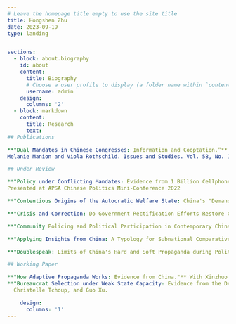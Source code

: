 ```yaml
---
# Leave the homepage title empty to use the site title
title: Hongshen Zhu
date: 2023-09-19
type: landing


sections:
  - block: about.biography
    id: about
    content:
      title: Biography
      # Choose a user profile to display (a folder name within `content/authors/`)
      username: admin
    design:
      columns: '2'
  - block: markdown
    content:
      title: Research
      text: 
## Publications

**"Dual Mandates in Chinese Congresses: Information and Cooptation.”** With
Melanie Manion and Viola Rothschild. Issues and Studies. Vol. 58, No. 1: 1-20. [link](https://doi.org/10.1142/S1013251121500193)

## Under Review

**"Policy under Conflicting Mandates: Evidence from 1 Billion Cellphones during China's COVID Lockdowns."** [link](uploads/zhu_jmp.pdf) 
Presented at APSA Chinese Politics Mini-Conference 2022

**"Contentious Origins of the Autocratic Welfare State: China's "Demand-driven" Strategy to Manage Collective Action."** [link](uploads/social_security.pdf) 

**"Crisis and Correction: Do Government Rectification Efforts Restore Citizen Trust After Governance Failure?"** With Melanie Manion and Viola Rothschild. [link](uploads/zhu_manion_rothschild_crisis.pdf) 

**"Community Policing and Political Participation in Contemporary China."** With Viola Rothschild. [link](uploads/rothschild_zhu_policing.pdf)

**"Applying Insights from China: A Typology for Subnational Comparative Politics."** With Viola Rothschild. [link](uploads/zhu_rothschild_typology.pdf)

**"Doublespeak: Limits of China's Hard and Soft Propaganda during Political Crises."**" With Tony Zirui Yang. [link](uploads/yang_zhu_doublespeak.pdf)

## Working Paper

**"How Adaptive Propaganda Works: Evidence from China."** With Xinzhuo Huang and Haibing Yan. Presented at UCSD/Carter Center Young Scholars Conference.
**"Bureaucrat Selection under Weak State Capacity: Evidence from the Democratic Republic of Congo."** With Dongil Lee, Eric Mvukiyehe,
  Christelle Tchoup, and Guo Xu.

    design:
      columns: '1'
---
```


